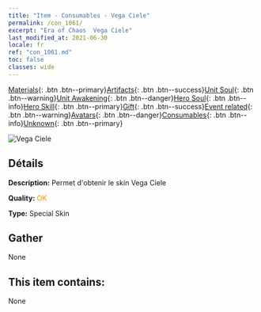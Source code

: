 ```yaml
---
title: "Item - Consumables - Vega Ciele"
permalink: /con_1061/
excerpt: "Era of Chaos  Vega Ciele"
last_modified_at: 2021-06-30
locale: fr
ref: "con_1061.md"
toc: false
classes: wide
---
```

 [Materials](/ItemsFR/){: .btn .btn--primary}[Artifacts](/ItemsFR/Artifacts/){: .btn .btn--success}[Unit Soul](/ItemsFR/UnitSoul/){: .btn .btn--warning}[Unit Awakening](/ItemsFR/UnitAwakening/){: .btn .btn--danger}[Hero Soul](/ItemsFR/HeroSoul/){: .btn .btn--info}[Hero Skill](/ItemsFR/HeroSkill/){: .btn .btn--primary}[Gift](/ItemsFR/Gift/){: .btn .btn--success}[Event related](/ItemsFR/Events/){: .btn .btn--warning}[Avatars](/ItemsFR/Avatars/){: .btn .btn--danger}[Consumables](/ItemsFR/Consumables/){: .btn .btn--info}[Unknown](/ItemsFR/Unknown/){: .btn .btn--primary}

 ![Vega Ciele](/images/h/h_Ciele3.jpg)

## Détails
 **Description:** Permet d'obtenir le skin Vega Ciele

 **Quality:** <span style="color: #FF8C00">OK</span>

 **Type:** Special Skin

## Gather

  None

## This item contains:

  None

